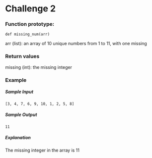 # Challenge 2

### Function prototype:
    def missing_num(arr)
arr (list): an array of 10 unique numbers from 1 to 11, with one missing
 
### Return values
missing (int): the missing integer
 
### Example
##### Sample Input
    [3, 4, 7, 6, 9, 10, 1, 2, 5, 8]
 
##### Sample Output
    11


 
##### Explanation
The missing integer in the array is 11
